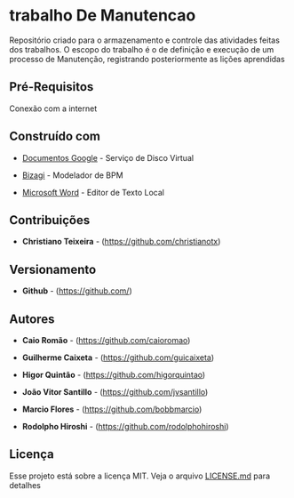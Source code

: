 # trabalho De Manutencao

Repositório criado para o armazenamento e controle das atividades feitas dos trabalhos.
O escopo do trabalho é o de definição e execução de um processo de Manutenção, registrando posteriormente as lições aprendidas

## Pré-Requisitos

Conexão com a internet

## Construído com

* [Documentos Google](https://www.google.com/intl/pt-BR_ALL/drive/) -  Serviço de Disco Virtual

* [Bizagi](https://www.bizagi.com/pt) -  Modelador de BPM

* [Microsoft Word](https://products.office.com/pt-br/word) - Editor de Texto Local

## Contribuições

* **Christiano Teixeira** - (https://github.com/christianotx)

## Versionamento

* **Github** - (https://github.com/)

## Autores

* **Caio Romão** - (https://github.com/caioromao)

* **Guilherme Caixeta** - (https://github.com/guicaixeta)

* **Higor Quintão** - (https://github.com/higorquintao)

* **João Vitor Santillo** - (https://github.com/jvsantillo)

* **Marcio Flores** - (https://github.com/bobbmarcio)

* **Rodolpho Hiroshi** - (https://github.com/rodolphohiroshi)

## Licença

Esse projeto está sobre a licença MIT. Veja o arquivo [LICENSE.md](LICENSE.md) para detalhes
